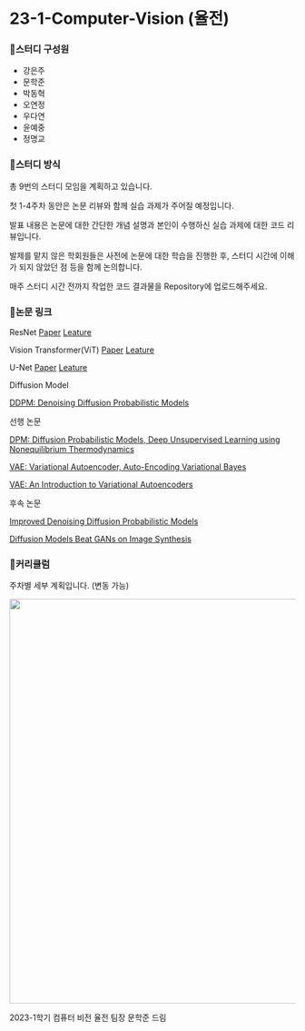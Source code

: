 # 23-1-Computer-Vision (율전)

### 🔔스터디 구성원

- 강은주
- 문학준
- 박동혁
- 오연정
- 우다연
- 윤예중
- 정명교

### 🔔스터디 방식

총 9번의 스터디 모임을 계획하고 있습니다. 

첫 1-4주차 동안은 논문 리뷰와 함께 실습 과제가 주어질 예정입니다. 

발표 내용은 논문에 대한 간단한 개념 설명과 본인이 수행하신 실습 과제에 대한 코드 리뷰입니다. 

발제를 맡지 않은 학회원들은 사전에 논문에 대한 학습을 진행한 후, 스터디 시간에 이해가 되지 않았던 점 등을 함께 논의합니다. 

매주 스터디 시간 전까지 작업한 코드 결과물을 Repository에 업로드해주세요. 

### 🔔논문 링크

ResNet  [Paper](https://arxiv.org/pdf/1512.03385.pdf)  [Leature](https://youtu.be/DAOcjicFr1Y?t=2845)

Vision Transformer(ViT)  [Paper](https://arxiv.org/pdf/2010.11929.pdf)  [Leature](https://youtu.be/BP5CM0YxbP8)

U-Net [Paper](https://arxiv.org/pdf/1505.04597.pdf)  [Leature](https://youtu.be/oLvmLJkmXuc)

Diffusion Model 

[DDPM: Denoising Diffusion Probabilistic Models](https://arxiv.org/pdf/2006.11239.pdf)

선행 논문

[DPM: Diffusion Probabilistic Models, Deep Unsupervised Learning using Nonequilibrium Thermodynamics](https://arxiv.org/abs/1503.03585.pdf)

[VAE: Variational Autoencoder, Auto-Encoding Variational Bayes](https://arxiv.org/abs/1312.6114)

[VAE: An Introduction to Variational Autoencoders](https://arxiv.org/abs/1906.02691)

후속 논문

[Improved Denoising Diffusion Probabilistic Models](https://arxiv.org/pdf/2102.09672.pdf)

[Diffusion Models Beat GANs on Image Synthesis](https://arxiv.org/pdf/2105.05233.pdf)

### 🔔커리큘럼
주차별 세부 계획입니다. (변동 가능)

<p align="center">
  <img width="579" height="713" src="https://user-images.githubusercontent.com/65398406/222331520-6200e850-f321-4344-a7b1-d7d49fbdd299.png">
</p>


2023-1학기 컴퓨터 비전 율전 팀장 문학준 드림
